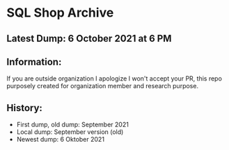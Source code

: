 # SQL Shop Archive
## Latest Dump: 6 October 2021 at 6 PM

## Information:
If you are outside organization I apologize I won't accept your PR, this repo purposely created for organization member and research purpose.

## History:
- First dump, old dump: September 2021
- Local dump: September version (old)
- Newest dump: 6 Oktober 2021